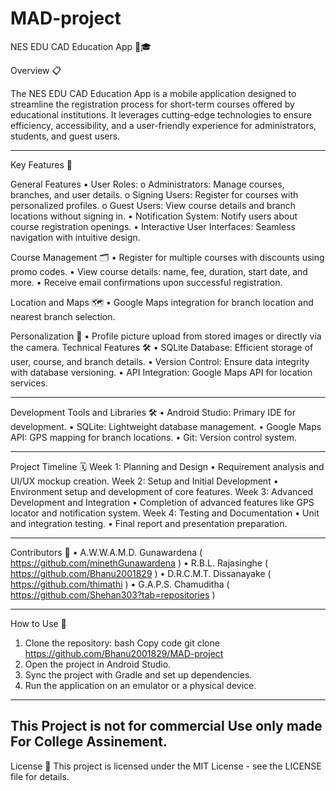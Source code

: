 # MAD-project 

NES EDU CAD Education App 📱🎓

Overview 📋

The NES EDU CAD Education App is a mobile application designed to streamline the registration process for short-term courses offered by educational institutions. It leverages cutting-edge technologies to ensure efficiency, accessibility, and a user-friendly experience for administrators, students, and guest users.
_______________________________________________________________________________________________________________________________________________________

Key Features 🌟

General Features
•	User Roles:
o	Administrators: Manage courses, branches, and user details.
o	Signing Users: Register for courses with personalized profiles.
o	Guest Users: View course details and branch locations without signing in.
•	Notification System: Notify users about course registration openings.
•	Interactive User Interfaces: Seamless navigation with intuitive design.

Course Management 🗂️
•	Register for multiple courses with discounts using promo codes.
•	View course details: name, fee, duration, start date, and more.
•	Receive email confirmations upon successful registration.

Location and Maps 🗺️
•	Google Maps integration for branch location and nearest branch selection.

Personalization 🎨
•	Profile picture upload from stored images or directly via the camera.
Technical Features 🛠️
•	SQLite Database: Efficient storage of user, course, and branch details.
•	Version Control: Ensure data integrity with database versioning.
•	API Integration: Google Maps API for location services.
________________________________________

Development Tools and Libraries 🛠️
•	Android Studio: Primary IDE for development.
•	SQLite: Lightweight database management.
•	Google Maps API: GPS mapping for branch locations.
•	Git: Version control system.
________________________________________

Project Timeline 🗓️
Week 1: Planning and Design
•	Requirement analysis and UI/UX mockup creation.
Week 2: Setup and Initial Development
•	Environment setup and development of core features.
Week 3: Advanced Development and Integration
•	Completion of advanced features like GPS locator and notification system.
Week 4: Testing and Documentation
•	Unit and integration testing.
•	Final report and presentation preparation.
________________________________________

Contributors 👥
•	A.W.W.A.M.D. Gunawardena   ( https://github.com/minethGunawardena )
•	R.B.L. Rajasinghe ( https://github.com/Bhanu2001829 )
•	D.R.C.M.T. Dissanayake ( https://github.com/thimathi )
•	G.A.P.S. Chamuditha ( https://github.com/Shehan303?tab=repositories )
________________________________________

How to Use 🚀
1.	Clone the repository:
bash
Copy code
git clone https://github.com/Bhanu2001829/MAD-project
2.	Open the project in Android Studio.
3.	Sync the project with Gradle and set up dependencies.
4.	Run the application on an emulator or a physical device.
________________________________________

## This Project is not for commercial Use only made For College Assinement.

License 📜
This project is licensed under the MIT License - see the LICENSE file for details.

